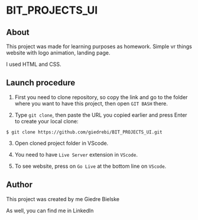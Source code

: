 # BIT_PROJECTS_UI

## About 

This project was made for learning purposes as homework. Simple vr things website with logo animation, landing page.

I used HTML and CSS. 

## Launch procedure

1.  First you need to clone repository, so copy the link and go to the folder where you want to have this project,  then open `GIT BASH` there.

2. Type `git clone`, then paste the URL you copied earlier and press Enter to create your local clone:

`$ git clone https://github.com/giedrebi/BIT_PROJECTS_UI.git`

3. Open cloned project folder in VScode.

4. You need to have `Live Server` extension in `VScode`.

5. To see website, press on `Go Live` at the bottom line on `VScode`.

## Author

This project was created by me Giedre Bielske

As well, you can find me in LinkedIn